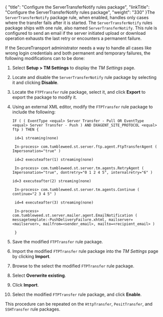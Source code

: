 {
    "title": "Configure the ServerTransferNotify rules package",
    "linkTitle": "Configure the ServerTransferNotify rules package",
    "weight": "330"
}The `ServerTransferNotify` package rule, when enabled, handles only cases where the transfer fails after it is started. The `ServerTransferNotify` rules package ships with one rule, also named `ServerTransferNotify`. This rule is configured to send an email if the server initiated upload or download operation exhausts the last retry or encounters a permanent failure.

If the SecureTransport administrator needs a way to handle all cases like wrong login credentials and both permanent and temporary failures, the following modifications can to be done:

1.  Select **Setup > TM Settings** to display the *TM Settings* page.

2.  Locate and disable the `ServerTransferNotify` rule package by selecting it and clicking **Disable**.

3.  Locate the `FTPTransfer` rule package, select it, and click **Export** to export the package to modify it.

4.  Using an external XML editor, modify the `FTPTransfer` rule package to include the following:  
    

        IF ( ( EventType <equal> Server Transfer - Pull OR EventType <equal> Server Transfer - Push ) AND DXAGENT_SITE_PROTOCOL <equal> ftp ) THEN { 
         id=1 streaming(none) 
         In-process> com.tumbleweed.st.server.ftp.agent.FtpTransferAgent ( Impersonation="true" )
         id=2 executeafter(1) streaming(none)
         In-process> com.tumbleweed.st.server.tm.agents.RetryAgent ( Impersonation="true", dontretry="0 1 2 4 5", internalretry="6" )
        id=3 executeafter(2) streaming(none)
         In-process> com.tumbleweed.st.server.tm.agents.Continue ( continue="2 3 4 5" )
         id=4 executeafter(3) streaming(none) 
         In-process> com.tumbleweed.st.server.mailer.agent.EmailNotification ( messagetemplate:-PushDeliveryFailure.xhtml, mailserver=<mailserver>, mailfrom=<sender_email>, mailto=<recipient_email> ) 
         } 

5.  Save the modified `FTPTransfer` rule package.

6.  Import the modified `FTPTransfer` rule package into the *TM Settings* page by clicking **Import**.

7.  Browse to the select the modified `FTPTransfer` rule package.

8.  Select **Overwrite existing**.

9.  Click **Import**.

10. Select the modified `FTPTransfer` rule package, and click **Enable**.

This procedure can be repeated on the `HttpTransfer`, `PesitTransfer`, and `SSHTransfer` rule packages.
